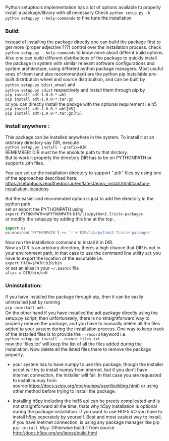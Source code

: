 Python setuptools implementation has a lot of options available to properly install a package/library with all necessary
Check 
`python setup.py -h`
`python setup.py --help-commands` to fine tune the installation

### Build:
Instead of installing the package directly one can build the package first to get more (proper adjective ???) control over the installation process. check 
`python setup.py --help-commands` to know more about differnt build options. Also one can build different distributions of the package to quickly install the package in system with similar relavant software configurations and system architecture, using different python package managers. Most usuful ones of them (and also recommended) are the python pip installable pre-built distribution wheel and source distribuition, and can be built by  
`python setup.py bdist_wheel` and  
`python setup.py sdist` respectively and Install them through pip by  
`pip install adt-1.0.0-*.whl`  
`pip install adt-1.0.0-*.tar.gz`  
or you can directly install the packge with the optional requirement i.e h5  
`pip install adt-1.0.0-*.whl[h5]`  
`pip install adt-1.0.0-*.tar.gz[h5]`  

### Install anywhere :  
This package can be installed anywhere in the system. To install it at  an arbitrary directory say DIR, execute  
`python setup.py install --prefix=DIR`  
REMEMBER: DIR must be the absolute path to that dirctory.  
But to work it properly the directory DIR has to be on PYTHONPATH or supports .pth files.  

You can set up the installation directory to support ".pth" files by using one of the approaches described here:
  https://setuptools.readthedocs.io/en/latest/easy_install.html#custom-installation-locations

But the easier and recomended option is just to add the directory in the python path.  
set or export the PYTHONPATH using  
`export PYTHONPATH=$PYTHONPATH:DIR/lib/python2.7/site-packages`  
or modify the setup.py by adding this line at the top ,

```python
import os
os.environ['PYTHONPATH'] += ':'+'DIR/lib/python2.7/site-packages'
```
Now run the installation command to install it in DIR.  
Now as DIR is an arbitrary directory, theres a high chance that DIR is not in your environment path, in that case to use the command line utility `adt` you have to export the location of the excutable i.e.  
`export PATH=$PATH:DIR/bin`  
or set an alias in your `~/.bashrc` file  
`alias = DIR/bin/adt`


### Uninstallation: 
If you have installed the package through pip, then it can be easily uninstalled just by running  
`pip uninstall adt`.  
On the other hand if you have installed the adt package directly using the setup.py script, then unfortunately, there is no straightforward way to properly remove the package, and you have to manually delete all the files added to your system during the installation process. One way to keep track of the installed files is to provide the  `--record` keyword i.e.  
`python setup.py install --record files.txt`  
now the 'files.txt' will keep the list of all the files added during the installation. Now delete all the listed files there to remove the package properly.


* your system has to have numpy to use this package, though the installer script will try to install numpy from internet, but if you don't have internet connection, the installer will fail. In that case you are requested to install numpy from source(https://docs.scipy.org/doc/numpy/user/building.html) or using other method before trying to install the package.

* Installing h5py including the hdf5 api can be preety complicated and is not straightforward all the time, thats why h5py installation is optional during the package installation. If you want to use HDF5 I/O you have to install h5py seperately by yourself. Best and most easiest way to install, if you have inetrnet connection, is using any package manager like pip `pip install h5py`. Otherwise build it from source http://docs.h5py.org/en/latest/build.html 

